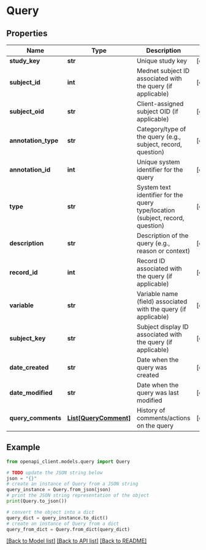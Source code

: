 # Query


## Properties

Name | Type | Description | Notes
------------ | ------------- | ------------- | -------------
**study_key** | **str** | Unique study key | [optional] 
**subject_id** | **int** | Mednet subject ID associated with the query (if applicable) | [optional] 
**subject_oid** | **str** | Client-assigned subject OID (if applicable) | [optional] 
**annotation_type** | **str** | Category/type of the query (e.g., subject, record, question) | [optional] 
**annotation_id** | **int** | Unique system identifier for the query | [optional] 
**type** | **str** | System text identifier for the query type/location (subject, record, question) | [optional] 
**description** | **str** | Description of the query (e.g., reason or context) | [optional] 
**record_id** | **int** | Record ID associated with the query (if applicable) | [optional] 
**variable** | **str** | Variable name (field) associated with the query (if applicable) | [optional] 
**subject_key** | **str** | Subject display ID associated with the query (if applicable) | [optional] 
**date_created** | **str** | Date when the query was created | [optional] 
**date_modified** | **str** | Date when the query was last modified | [optional] 
**query_comments** | [**List[QueryComment]**](QueryComment.md) | History of comments/actions on the query | [optional] 

## Example

```python
from openapi_client.models.query import Query

# TODO update the JSON string below
json = "{}"
# create an instance of Query from a JSON string
query_instance = Query.from_json(json)
# print the JSON string representation of the object
print(Query.to_json())

# convert the object into a dict
query_dict = query_instance.to_dict()
# create an instance of Query from a dict
query_from_dict = Query.from_dict(query_dict)
```
[[Back to Model list]](../README.md#documentation-for-models) [[Back to API list]](../README.md#documentation-for-api-endpoints) [[Back to README]](../README.md)


